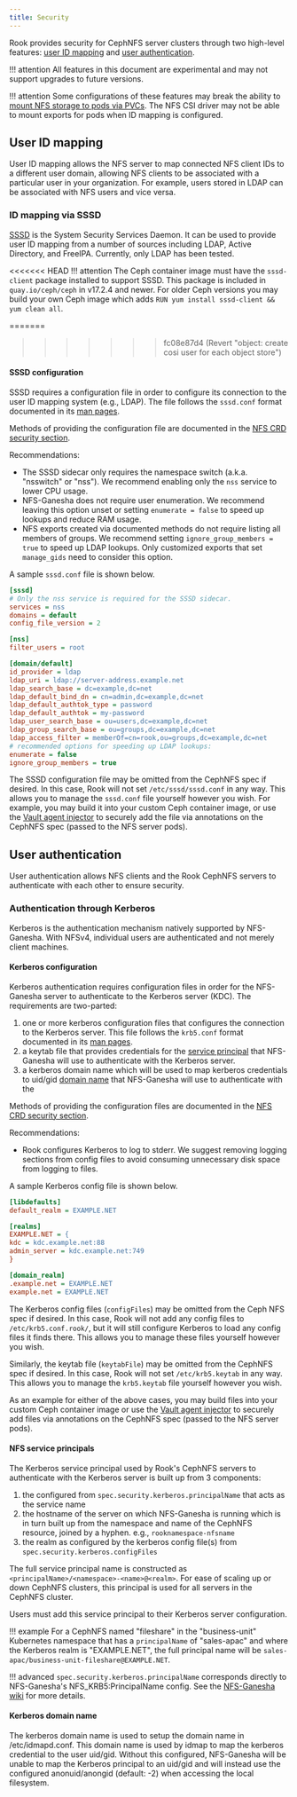 ```yaml
---
title: Security
---
```


Rook provides security for CephNFS server clusters through two high-level features:
[user ID mapping](#user-id-mapping) and [user authentication](#user-authentication).

!!! attention
    All features in this document are experimental and may not support upgrades to future versions.

!!! attention
    Some configurations of these features may break the ability to
    [mount NFS storage to pods via PVCs](./nfs-csi-driver.md#attaching-an-export-to-a-pod).
    The NFS CSI driver may not be able to mount exports for pods when ID mapping is configured.


## User ID mapping

User ID mapping allows the NFS server to map connected NFS client IDs to a different user domain,
allowing NFS clients to be associated with a particular user in your organization. For example,
users stored in LDAP can be associated with NFS users and vice versa.

### ID mapping via SSSD

[SSSD](https://sssd.io) is the System Security Services Daemon. It can be used to provide user ID
mapping from a  number of sources including LDAP, Active Directory, and FreeIPA. Currently, only
LDAP has been tested.

<<<<<<< HEAD
!!! attention
    The Ceph container image must have the `sssd-client` package installed to support SSSD. This
    package is included in `quay.io/ceph/ceph` in v17.2.4 and newer. For older Ceph versions you may
    build your own Ceph image which adds `RUN yum install sssd-client && yum clean all`.

=======
>>>>>>> fc08e87d4 (Revert "object: create cosi user for each object store")
#### SSSD configuration

SSSD requires a configuration file in order to configure its connection to the user ID mapping
system (e.g., LDAP). The file follows the `sssd.conf` format documented in its
[man pages](https://linux.die.net/man/5/sssd.conf).

Methods of providing the configuration file are documented in the
[NFS CRD security section](../../CRDs/ceph-nfs-crd.md#security).

Recommendations:

- The SSSD sidecar only requires the namespace switch (a.k.a. "nsswitch" or "nss"). We recommend
    enabling only the `nss` service to lower CPU usage.
- NFS-Ganesha does not require user enumeration. We recommend leaving this option unset or setting
    `enumerate = false` to speed up lookups and reduce RAM usage.
- NFS exports created via documented methods do not require listing all members of groups. We
    recommend setting `ignore_group_members = true` to speed up LDAP lookups. Only customized exports
    that set `manage_gids` need to consider this option.

A sample `sssd.conf` file is shown below.

```ini
[sssd]
# Only the nss service is required for the SSSD sidecar.
services = nss
domains = default
config_file_version = 2

[nss]
filter_users = root

[domain/default]
id_provider = ldap
ldap_uri = ldap://server-address.example.net
ldap_search_base = dc=example,dc=net
ldap_default_bind_dn = cn=admin,dc=example,dc=net
ldap_default_authtok_type = password
ldap_default_authtok = my-password
ldap_user_search_base = ou=users,dc=example,dc=net
ldap_group_search_base = ou=groups,dc=example,dc=net
ldap_access_filter = memberOf=cn=rook,ou=groups,dc=example,dc=net
# recommended options for speeding up LDAP lookups:
enumerate = false
ignore_group_members = true
```

The SSSD configuration file may be omitted from the CephNFS spec if desired. In this case, Rook will
not set `/etc/sssd/sssd.conf` in any way. This allows you to manage the `sssd.conf` file yourself
however you wish. For example, you may build it into your custom Ceph container image, or use the
[Vault agent injector](https://www.vaultproject.io/docs/platform/k8s/injector) to securely add the
file via annotations on the CephNFS spec (passed to the NFS server pods).


## User authentication

User authentication allows NFS clients and the Rook CephNFS servers to authenticate with each other
to ensure security.

### Authentication through Kerberos

Kerberos is the authentication mechanism natively supported by NFS-Ganesha. With NFSv4, individual
users are authenticated and not merely client machines.

#### Kerberos configuration

Kerberos authentication requires configuration files in order for the NFS-Ganesha server to
authenticate to the Kerberos server (KDC). The requirements are two-parted:

1. one or more kerberos configuration files that configures the connection to the Kerberos server.
    This file follows the `krb5.conf` format documented in its
    [man pages](https://linux.die.net/man/5/krb5.conf).
2. a keytab file that provides credentials for the
    [service principal](#nfs-service-principals) that NFS-Ganesha will use to authenticate with the
    Kerberos server.
3. a kerberos domain name which will be used to map kerberos credentials to uid/gid
    [domain name](#kerberos-domain-name) that NFS-Ganesha will use to authenticate with the

Methods of providing the configuration files are documented in the
[NFS CRD security section](../../CRDs/ceph-nfs-crd.md#security).

Recommendations:

- Rook configures Kerberos to log to stderr. We suggest removing logging sections from config files
    to avoid consuming unnecessary disk space from logging to files.

A sample Kerberos config file is shown below.

```ini
[libdefaults]
default_realm = EXAMPLE.NET

[realms]
EXAMPLE.NET = {
kdc = kdc.example.net:88
admin_server = kdc.example.net:749
}

[domain_realm]
.example.net = EXAMPLE.NET
example.net = EXAMPLE.NET
```

The Kerberos config files (`configFiles`) may be omitted from the Ceph NFS spec if desired. In this
case, Rook will not add any config files to `/etc/krb5.conf.rook/`, but it will still configure
Kerberos to load any config files it finds there. This allows you to manage these files yourself
however you wish.

Similarly, the keytab file (`keytabFile`) may be  omitted from the CephNFS spec if  desired. In this
case, Rook will not set `/etc/krb5.keytab` in any way. This allows you to manage the `krb5.keytab`
file yourself however you wish.

As an example for either of the above cases, you may build files into your custom Ceph container
image or use the [Vault agent injector](https://www.vaultproject.io/docs/platform/k8s/injector) to
securely add files via annotations on the CephNFS spec (passed to the NFS server pods).

#### NFS service principals

The Kerberos service principal used by Rook's CephNFS servers to authenticate with the Kerberos
server is built up from 3 components:

1. the configured from `spec.security.kerberos.principalName` that acts as the service name
2. the hostname of the server on which NFS-Ganesha is running which is in turn built up from the
    namespace and name of the CephNFS resource, joined by a hyphen. e.g., `rooknamespace-nfsname`
3. the realm as configured by the kerberos config file(s) from `spec.security.kerberos.configFiles`

The full service principal name is constructed as `<principalName>/<namespace>-<name>@<realm>`. For
ease of scaling up or down CephNFS clusters, this principal is used for all servers in the CephNFS
cluster.

Users must add this service principal to their Kerberos server configuration.

!!! example
    For a CephNFS named "fileshare" in the "business-unit" Kubernetes namespace that has a
    `principalName` of "sales-apac" and where the Kerberos realm is "EXAMPLE.NET", the full
    principal name will be `sales-apac/business-unit-fileshare@EXAMPLE.NET`.

!!! advanced
    `spec.security.kerberos.principalName` corresponds directly to NFS-Ganesha's
    NFS_KRB5:PrincipalName config. See the
    [NFS-Ganesha wiki](https://github.com/nfs-ganesha/nfs-ganesha/wiki/RPCSEC_GSS) for more details.

#### Kerberos domain name

The kerberos domain name is used to setup the domain name in /etc/idmapd.conf. This domain name is used
by idmap to map the kerberos credential to the user uid/gid. Without this configured, NFS-Ganesha will
be unable to map the Kerberos principal to an uid/gid and will instead use the configured
anonuid/anongid (default: -2) when accessing the local filesystem.
